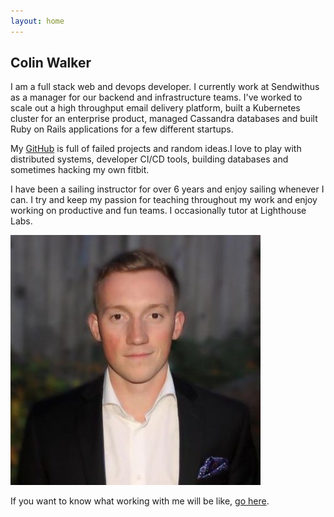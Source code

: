 ```yaml
---
layout: home
---
```


## Colin Walker

I am a full stack web and devops developer. I currently work at Sendwithus as a
manager for our backend and infrastructure teams. I've worked to scale out a
high throughput email delivery platform, built a Kubernetes cluster for an
enterprise product, managed Cassandra databases and built Ruby on Rails
applications for a few different startups.

My [GitHub](https://github.com/ColDog) is full of failed projects and random
ideas.I love to play with distributed systems, developer CI/CD tools, building
databases and sometimes hacking my own fitbit.

I have been a sailing instructor for over 6 years and enjoy sailing whenever I
can. I try and keep my passion for teaching throughout my work and enjoy
working on productive and fun teams. I occasionally tutor at Lighthouse Labs.

![me](/assets/images/me.jpg)

If you want to know what working with me will be like, [go here](/about).
